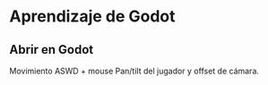 # Aprendizaje de Godot
## Abrir en Godot

Movimiento ASWD + mouse Pan/tilt del jugador y offset de cámara.
